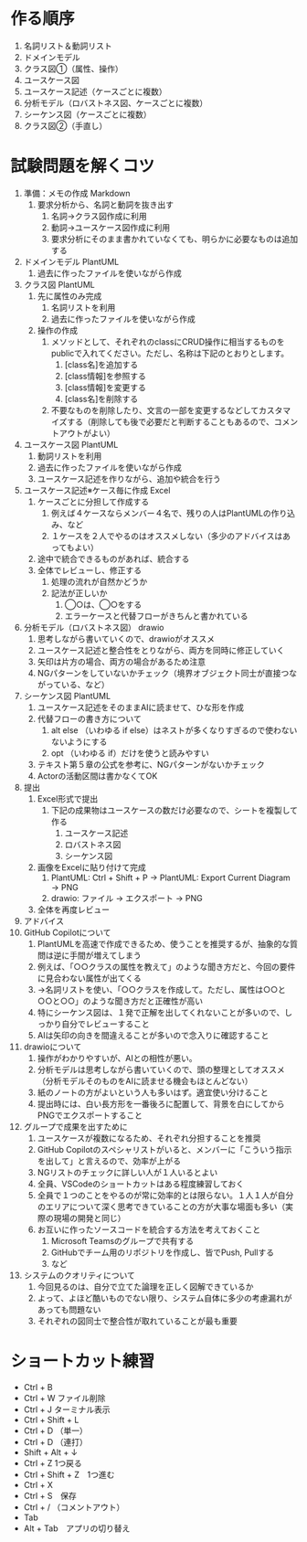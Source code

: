 # 作る順序
1. 名詞リスト＆動詞リスト
2. ドメインモデル
3. クラス図①（属性、操作）
4. ユースケース図
5. ユースケース記述（ケースごとに複数）
7. 分析モデル（ロバストネス図、ケースごとに複数）
8. シーケンス図（ケースごとに複数）
9. クラス図②（手直し）

# 試験問題を解くコツ
1. 準備：メモの作成 Markdown
   1. 要求分析から、名詞と動詞を抜き出す
      1. 名詞→クラス図作成に利用
      2. 動詞→ユースケース図作成に利用
      3. 要求分析にそのまま書かれていなくても、明らかに必要なものは追加する
2. ドメインモデル PlantUML
   1. 過去に作ったファイルを使いながら作成
3. クラス図 PlantUML
   1. 先に属性のみ完成
      1. 名詞リストを利用
      2. 過去に作ったファイルを使いながら作成
   2. 操作の作成
      1. メソッドとして、それぞれのclassにCRUD操作に相当するものをpublicで入れてください。ただし、名称は下記のとおりとします。
         1. [class名]を追加する
         2. [class情報]を参照する
         3. [class情報]を変更する
         4. [class名]を削除する
      2. 不要なものを削除したり、文言の一部を変更するなどしてカスタマイズする（削除しても後で必要だと判断することもあるので、コメントアウトがよい）
4. ユースケース図 PlantUML
   1. 動詞リストを利用
   2. 過去に作ったファイルを使いながら作成
   3. ユースケース記述を作りながら、追加や統合を行う
5. ユースケース記述※ケース毎に作成 Excel
   1. ケースごとに分担して作成する
      1. 例えば４ケースならメンバー４名で、残りの人はPlantUMLの作り込み、など
      2. １ケースを２人でやるのはオススメしない（多少のアドバイスはあってもよい）
   2. 途中で統合できるものがあれば、統合する
   3. 全体でレビューし、修正する
      1. 処理の流れが自然かどうか
      2. 記法が正しいか
         1. ◯○は、◯○をする
         2. エラーケースと代替フローがきちんと書かれている
6. 分析モデル（ロバストネス図） drawio
   1. 思考しながら書いていくので、drawioがオススメ
   2. ユースケース記述と整合性をとりながら、両方を同時に修正していく
   3. 矢印は片方の場合、両方の場合があるため注意
   4. NGパターンをしていないかチェック（境界オブジェクト同士が直接つながっている、など）
7. シーケンス図 PlantUML
   1. ユースケース記述をそのままAIに読ませて、ひな形を作成
   2. 代替フローの書き方について
      1. alt else （いわゆる if else）はネストが多くなりすぎるので使わないないようにする
      2. opt （いわゆる if）だけを使うと読みやすい
   3. テキスト第５章の公式を参考に、NGパターンがないかチェック
   4. Actorの活動区間は書かなくてOK
8. 提出
   1. Excel形式で提出
      1. 下記の成果物はユースケースの数だけ必要なので、シートを複製して作る
         1. ユースケース記述
         2. ロバストネス図
         3. シーケンス図
   2. 画像をExcelに貼り付けて完成
      1. PlantUML: Ctrl + Shift + P → PlantUML: Export Current Diagram → PNG
      2. drawio: ファイル → エクスポート → PNG
   3. 全体を再度レビュー
9.  アドバイス
   1. GitHub Copilotについて
      1. PlantUMLを高速で作成できるため、使うことを推奨するが、抽象的な質問は逆に手間が増えてしまう
      2. 例えば、「○○クラスの属性を教えて」のような聞き方だと、今回の要件に見合わない属性が出てくる
      3. →名詞リストを使い、「○○クラスを作成して。ただし、属性は○○と○○と○○」のような聞き方だと正確性が高い
      4. 特にシーケンス図は、１発で正解を出してくれないことが多いので、しっかり自分でレビューすること
      5. AIは矢印の向きを間違えることが多いので念入りに確認すること
   2. drawioについて
      1. 操作がわかりやすいが、AIとの相性が悪い。
      2. 分析モデルは思考しながら書いていくので、頭の整理としてオススメ（分析モデルそのものをAIに読ませる機会もほとんどない）
      3. 紙のノートの方がよいという人も多いはず。適宜使い分けること
      4. 提出時には、白い長方形を一番後ろに配置して、背景を白にしてからPNGでエクスポートすること
   3. グループで成果を出すために
      1. ユースケースが複数になるため、それぞれ分担することを推奨
      2. GitHub Copilotのスペシャリストがいると、メンバーに「こういう指示を出して」と言えるので、効率が上がる
      3. NGリストのチェックに詳しい人が１人いるとよい
      4. 全員、VSCodeのショートカットはある程度練習しておく
      5. 全員で１つのことをやるのが常に効率的とは限らない。１人１人が自分のエリアについて深く思考できていることの方が大事な場面も多い（実際の現場の開発と同じ）
      6. お互いに作ったソースコードを統合する方法を考えておくこと
         1. Microsoft Teamsのグループで共有する
         2. GitHubでチーム用のリポジトリを作成し、皆でPush, Pullする
         3. など
   4. システムのクオリティについて
      1. 今回見るのは、自分で立てた論理を正しく図解できているか
      2. よって、よほど酷いものでない限り、システム自体に多少の考慮漏れがあっても問題ない
      3. それぞれの図同士で整合性が取れていることが最も重要

# ショートカット練習
- Ctrl + B 
- Ctrl + W ファイル削除
- Ctrl + J ターミナル表示
- Ctrl + Shift + L
- Ctrl + D （単一）
- Ctrl + D （連打）
- Shift + Alt + ↓
- Ctrl + Z 1つ戻る
- Ctrl + Shift + Z　1つ進む
- Ctrl + X
- Ctrl + S　保存
- Ctrl + / （コメントアウト）
- Tab
- Alt + Tab　アプリの切り替え